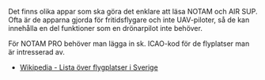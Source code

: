 Det finns olika appar som ska göra det enklare att läsa NOTAM och AIR SUP. Ofta är de apparna gjorda för fritidsflygare och inte UAV-piloter, så de kan innehålla en del funktioner som en drönarpilot inte behöver.

För NOTAM PRO behöver man lägga in sk. ICAO-kod för de flyplatser man är intresserad av.

* [Wikipedia - Lista över flygplatser i Sverige](https://sv.m.wikipedia.org/wiki/Lista_%C3%B6ver_flygplatser_i_Sverige)
